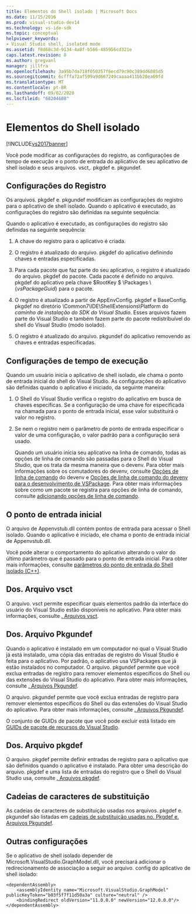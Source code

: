 ```yaml
---
title: Elementos do Shell isolado | Microsoft Docs
ms.date: 11/15/2016
ms.prod: visual-studio-dev14
ms.technology: vs-ide-sdk
ms.topic: conceptual
helpviewer_keywords:
- Visual Studio shell, isolated mode
ms.assetid: f8d68c3d-9134-4a8f-b566-485956cd321e
caps.latest.revision: 8
ms.author: gregvanl
manager: jillfra
ms.openlocfilehash: 3a95b7da718f050357f6ecd79c90c389dd6085d5
ms.sourcegitcommit: 6cfffa72af599a9d667249caaaa411bb28ea69fd
ms.translationtype: MT
ms.contentlocale: pt-BR
ms.lasthandoff: 09/02/2020
ms.locfileid: "68204608"
---
```

# <a name="elements-of-the-isolated-shell"></a>Elementos do Shell isolado
[!INCLUDE[vs2017banner](../includes/vs2017banner.md)]

Você pode modificar as configurações do registro, as configurações de tempo de execução e o ponto de entrada do aplicativo de seu aplicativo de shell isolado e seus arquivos. vsct,. pkgdef e. pkgundef.  
  
## <a name="registry-settings"></a>Configurações do Registro  
 Os arquivos. pkgdef e. pkgundef modificam as configurações do registro para o aplicativo de shell isolado. Quando o aplicativo é executado, as configurações do registro são definidas na seguinte sequência:  
  
 Quando o aplicativo é executado, as configurações do registro são definidas na seguinte sequência:  
  
1. A chave do registro para o aplicativo é criada.  
  
2. O registro é atualizado do arquivo. pkgdef do aplicativo definindo chaves e entradas especificadas.  
  
3. Para cada pacote que faz parte do seu aplicativo, o registro é atualizado do arquivo. pkgdef do pacote. Cada pacote é definido no arquivo. pkgdef do aplicativo pela chave $RootKey $ \Packages \\ {*vsPackageGuid*} para o pacote.  
  
4. O registro é atualizado a partir de AppEnvConfig. pkgdef e BaseConfig. pkgdef no diretório \Common7\IDE\ShellExtensions\Platform do *caminho de instalação do SDK do Visual Studio*. Esses arquivos fazem parte do Visual Studio e também fazem parte do pacote redistribuível do shell do Visual Studio (modo isolado).  
  
5. O registro é atualizado do arquivo. pkgundef do aplicativo removendo as chaves e entradas especificadas.  
  
## <a name="run-time-settings"></a>Configurações de tempo de execução  
 Quando um usuário inicia o aplicativo de shell isolado, ele chama o ponto de entrada inicial do shell do Visual Studio. As configurações do aplicativo são definidas quando o aplicativo é iniciado, da seguinte maneira:  
  
1. O Shell do Visual Studio verifica o registro do aplicativo em busca de chaves específicas. Se a configuração de uma chave for especificada na chamada para o ponto de entrada inicial, esse valor substituirá o valor no registro.  
  
2. Se nem o registro nem o parâmetro de ponto de entrada especificar o valor de uma configuração, o valor padrão para a configuração será usado.  
  
   Quando um usuário inicia seu aplicativo na linha de comando, todas as opções de linha de comando são passadas para o Shell do Visual Studio, que os trata da mesma maneira que o devenv. Para obter mais informações sobre os comutadores do devenv, consulte [Opções de linha de comando](../ide/reference/devenv-command-line-switches.md) do devenv e [Opções de linha de comando do devenv para o desenvolvimento de VSPackage](../extensibility/devenv-command-line-switches-for-vspackage-development.md). Para obter mais informações sobre como um pacote se registra para opções de linha de comando, consulte [adicionando opções de linha de comando](../extensibility/adding-command-line-switches.md).  
  
## <a name="the-start-entry-point"></a>O ponto de entrada inicial  
 O arquivo de Appenvstub.dll contém pontos de entrada para acessar o Shell isolado. Quando o aplicativo é iniciado, ele chama o ponto de entrada inicial de Appenvstub.dll.  
  
 Você pode alterar o comportamento do aplicativo alterando o valor do último parâmetro que é passado para o ponto de entrada inicial. Para obter mais informações, consulte [parâmetros do ponto de entrada do Shell isolado (C++)](../extensibility/isolated-shell-entry-point-parameters-cpp.md).  
  
## <a name="the-vsct-file"></a>Dos. Arquivo vsct  
 O arquivo. vsct permite especificar quais elementos padrão da interface do usuário do Visual Studio estão disponíveis no aplicativo. Para obter mais informações, consulte [. Arquivos vsct](../extensibility/modifying-the-isolated-shell-by-using-the-dot-vsct-file.md).  
  
## <a name="the-pkgundef-file"></a>Dos. Arquivo Pkgundef  
 Quando o aplicativo é instalado em um computador no qual o Visual Studio já está instalado, uma cópia das entradas de registro do Visual Studio é feita para o aplicativo. Por padrão, o aplicativo usa VSPackages que já estão instalados no computador. O arquivo. pkgundef permite que você exclua entradas de registro para remover elementos específicos do Shell ou das extensões do Visual Studio do aplicativo. Para obter mais informações, consulte [. Arquivos Pkgundef](../extensibility/modifying-the-isolated-shell-by-using-the-dot-pkgundef-file.md).  
  
 O arquivo. pkgundef permite que você exclua entradas de registro para remover elementos específicos do Shell ou das extensões do Visual Studio do aplicativo. Para obter mais informações, consulte [. Arquivos Pkgundef](../extensibility/modifying-the-isolated-shell-by-using-the-dot-pkgundef-file.md).  
  
 O conjunto de GUIDs de pacote que você pode excluir está listado em [GUIDs de pacote de recursos do Visual Studio](../extensibility/package-guids-of-visual-studio-features.md).  
  
## <a name="the-pkgdef-file"></a>Dos. Arquivo pkgdef  
 O arquivo. pkgdef permite definir entradas de registro para o aplicativo que são definidos quando o aplicativo é instalado. Para obter uma descrição do arquivo. pkgdef e uma lista de entradas do registro que o Shell do Visual Studio usa, consulte [. Arquivos pkgdef](../extensibility/modifying-the-isolated-shell-by-using-the-dot-pkgdef-file.md).  
  
## <a name="substitution-strings"></a>Cadeias de caracteres de substituição  
 As cadeias de caracteres de substituição usadas nos arquivos. pkgdef e. pkgundef são listadas em [cadeias de substituição usadas no. Pkgdef e. Arquivos Pkgundef](../extensibility/substitution-strings-used-in-dot-pkgdef-and-dot-pkgundef-files.md).  
  
## <a name="other-settings"></a>Outras configurações  
 Se o aplicativo de shell isolado depender de Microsoft.VisualStudio.GraphModel.dll, você precisará adicionar o redirecionamento de associação a seguir ao arquivo. config do aplicativo de shell isolado:  
  
```  
<dependentAssembly>  
    <assemblyIdentity name="Microsoft.VisualStudio.GraphModel" publicKeyToken="b03f5f7f11d50a3a" culture="neutral" />  
    <bindingRedirect oldVersion="11.0.0.0" newVersion="12.0.0.0"/>  
</dependentAssembly>  
  
```
